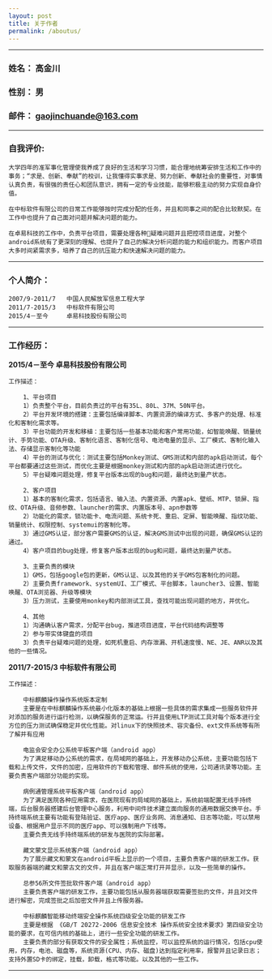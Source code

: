 ```yaml
---
layout: post
title: 关于作者
permalink: /aboutus/
---
```


---------

### 姓名： 高金川
### 性别： 男
### 邮件： gaojinchuande@163.com

---------

### 自我评价:

    大学四年的准军事化管理使我养成了良好的生活和学习习惯，能合理地统筹安排生活和工作中的事务；“求是、创新、奉献”的校训，让我懂得实事求是、努力创新、奉献社会的重要性，对事情认真负责，有很强的责任心和团队意识，拥有一定的专业技能，能够积极主动的努力实现自身价值。

    在中标软件有限公司的日常工作能够按时完成分配的任务，并且和同事之间的配合比较默契。在工作中也提升了自己面对问题并解决问题的能力。

    在卓易科技的工作中，负责平台项目，需要处理各种疑难问题并且把控项目进度，对整个android系统有了更深刻的理解、也提升了自己的解决分析问题的能力和组织能力。而客户项目大多时间紧需求多，培养了自己的抗压能力和快速解决问题的能力。

---------

### 个人简介：

    2007/9-2011/7   中国人民解放军信息工程大学 
    2011/7-2015/3   中标软件有限公司
    2015/4－至今     卓易科技股份有限公司

---------

### 工作经历：

**2015/4－至今     卓易科技股份有限公司**
    
    工作描述：	
    
        1、平台项目
        1）负责整个平台，目前负责过的平台有35L、80L、37M、50N平台。
        2）平台开发环境的搭建：主要包括编译脚本、内置资源的编译方式、多客户的处理、标准化和客制化需求等。
        3）平台功能的开发和移植：主要包括一些基本功能和客户常用功能，如智能唤醒、销量统计、手势功能、OTA升级、客制化语言、客制化信号、电池电量的显示、工厂模式、客制化输入法、存储显示客制化等功能
        4）平台的测试与优化：测试主要包括Monkey测试、GMS测试和内部的apk启动测试，每个平台都要通过这些测试，而优化主要是根据monkey测试和内部的apk启动测试进行优化。
        5）平台疑难问题处理，修复平台版本出现的bug和问题，最终达到量产状态。

        2、客户项目
        1）基本的客制化需求，包括语言、输入法、内置资源、内置apk、壁纸、MTP、锁屏、指纹、OTA升级、音频参数、launcher的需求、内置版本号、apn参数等
        2）功能化的需求，锁功能卡、电流问题、系统卡死、重启、定屏、智能唤醒、指纹功能、销量统计、权限控制、systemui的客制化等。
        3）通过GMS认证，部分客户需要GMS的认证，解决GMS测试中出现的问题，确保GMS认证的通过。
        4）客户项目的bug处理，修复客户版本出现的bug和问题，最终达到量产状态。

        3、主要负责的模块
        1）GMS，包括google包的更新，GMS认证、以及其他的关于GMS包客制化的问题。
        2）主要负责framework、systemUI、工厂模式、平台脚本，launcher3、设置、智能唤醒、OTA浏览器、升级等模块
        3）压力测试，主要使用monkey和内部测试工具，查找可能出现问题的地方，并优化。

        4、其他
        1）沟通确认客户需求，分配平台bug，推进项目进度，平台代码结构调整等
        2）参与带实体键盘的项目
        3）负责平台疑难问题的处理，如死机重启、内存泄漏、开机速度慢、NE、JE、ANR以及其他的一些情况。

**2011/7-2015/3   中标软件有限公司**

    工作描述：	

        中标麒麟操作操作系统版本定制
        主要是在中标麒麟操作系统最小化版本的基础上根据一些具体的需求集成一些服务软件并对添加的服务进行运行检测，以确保服务的正常运。行并且使用LTP测试工具对每个版本进行全方位的压力测试确保稳定并优化性能。对linux下的快照技术、容灾备份、ext文件系统等有所了解并有应用

        电监会安全办公系统平板客户端（android app）
        为了满足移动办公系统的需求，在局域网的基础上，开发移动办公系统，主要功能包括下载和上传文件，文件的加密，应用软件的下载和管理、邮件系统的使用，公司通讯录等功能。主要负责客户端部分功能的实现。

        病例通管理系统平板客户端（android app）
        为了满足医院各种应用需求，在医院现有的局域网的基础上，系统前端配置无线手持终端，后台服务器搭建后台管理中心服务，利用中间件技术建立面向服务的通用数据交换平台。手持终端系统主要有功能有登陆验证、医疗app、医疗业务网、消息通知、日志等功能，可以禁用设备、根据用户显示不同的医疗app、可以强制用户下线等。
        主要负责无线手持终端系统的研发与医院的实际部署。

        藏文蒙文显示系统客户端（android app）
        为了展示藏文和蒙文在android平板上显示的一个项目，主要负责客户端的研发工作。获取服务器端的藏文和蒙古文的文件，并且在客户端正常打开并显示，以及一些简单的操作。

        总参56所文件签批软件客户端（android app）
        主要负责客户端的研发工作，主要功能包括从服务器端获取需要签批的文件，并且对文件进行解密，完成签批之后加密文件并且上传服务器。

        中标麒麟智能移动终端安全操作系统四级安全功能的研发工作
        主要是根据 《GB/T 20272-2006 信息安全技术 操作系统安全技术要求》第四级安全功能的要求，在可信内核的基础上，进行一些安全功能的研发工作。
        主要负责的部分有获取文件的安全属性；系统监控，可以监控系统的运行情况，包括cpu使用，内存，电池、磁盘等，系统资源(CPU、内存、磁盘)达到指定利用率，报警并且记录日志；支持外置SD卡的绑定，挂载，卸载，格式等功能。以及其他的一些工作。


---------